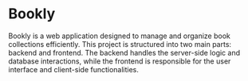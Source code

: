 # Bookly
Bookly is a web application designed to manage and organize book collections efficiently. This project is structured into two main parts: backend and frontend. The backend handles the server-side logic and database interactions, while the frontend is responsible for the user interface and client-side functionalities.
